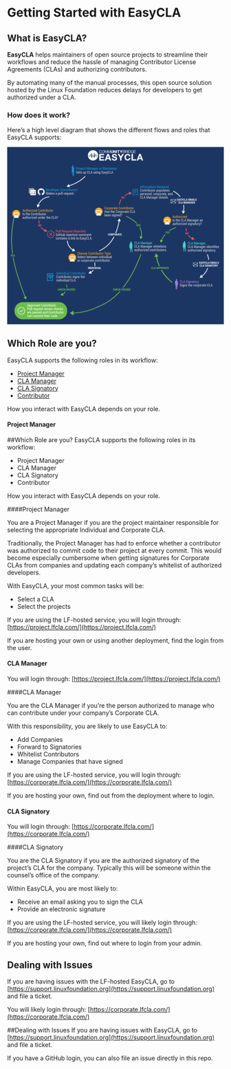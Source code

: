 
# Getting Started with EasyCLA

## What is EasyCLA?

**EasyCLA** helps maintainers of open source projects to streamline their workflows and reduce the hassle of managing Contributor License Agreements (CLAs) and authorizing contributors. 

By automating many of the manual processes, this open source solution hosted by the Linux Foundation reduces delays for developers to get authorized under a CLA. 

### How does it work?

Here’s a high level diagram that shows the different flows and roles that EasyCLA supports:

![](imgs/cla_diagram_v8.png)	

## Which Role are you?
EasyCLA supports the following roles in its workflow:

* [Project Manager](#project-manager)
* [CLA Manager](#cla-manager)
* [CLA Signatory](#cla-signatory)
* [Contributor](#contributor)

How you interact with EasyCLA depends on your role.

#### Project Manager

##Which Role are you?
EasyCLA supports the following roles in its workflow:

* Project Manager
* CLA Manager
* CLA Signatory
* Contributor

How you interact with EasyCLA depends on your role.

####Project Manager

You are a Project Manager if you are the project maintainer responsible for selecting the appropriate Individual and Corporate CLA.  

Traditionally, the Project Manager has had to enforce whether a contributor was authorized to commit code to their project at every commit.  This would become especially cumbersome when getting signatures for Corporate CLAs from companies and updating each company’s whitelist of authorized developers.

With EasyCLA, your most common tasks will be:

* Select a CLA
* Select the projects

If you are using the LF-hosted service, you will login through: [https://project.lfcla.com/](https://project.lfcla.com/)

If you are hosting your own or using another deployment, find the login from the user.

#### CLA Manager

You will login through: [https://project.lfcla.com/](https://project.lfcla.com/)


####CLA Manager

You are the CLA Manager if you’re the person authorized to manage who can contribute under your company’s Corporate CLA.  

With this responsibility, you are likely to use EasyCLA to:

* Add Companies
* Forward to Signatories
* Whitelist Contributors
* Manage Companies that have signed

If you are using the LF-hosted service, you will login through: [https://corporate.lfcla.com/](https://corporate.lfcla.com/)

If you are hosting your own, find out from the deployment where to login.

#### CLA Signatory

You will login through: [https://corporate.lfcla.com/](https://corporate.lfcla.com/)

####CLA Signatory

You are the CLA Signatory if you are the authorized signatory of the project’s CLA for the company.  Typically this will be someone within the counsel’s office of the company.

Within EasyCLA, you are most likely to:

* Receive an email asking you to sign the CLA
* Provide an electronic signature


If you are using the LF-hosted service, you will likely login through: [https://corporate.lfcla.com/](https://corporate.lfcla.com/)

If you are hosting your own, find out where to login from your admin.

## Dealing with Issues
If you are having issues with the LF-hosted EasyCLA, go to [https://support.linuxfoundation.org](https://support.linuxfoundation.org) and file a ticket.

You will likely login through: [https://corporate.lfcla.com/](https://corporate.lfcla.com/)

##Dealing with Issues
If you are having issues with EasyCLA, go to [https://support.linuxfoundation.org](https://support.linuxfoundation.org) and file a ticket.

If you have a GitHub login, you can also file an issue directly in this repo.




